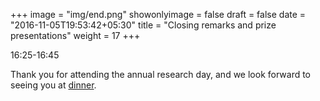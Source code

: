 +++
image = "img/end.png"
showonlyimage = false
draft = false
date = "2016-11-05T19:53:42+05:30"
title = "Closing remarks and prize presentations"
weight = 17
+++

16:25-16:45
<!--more-->

Thank you for attending the annual research day, and we look forward to seeing you at [dinner](https://spirit-of-duthie.github.io/public/contact/).
